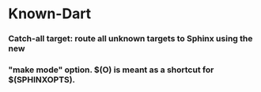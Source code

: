 # Known-Dart
### Catch-all target: route all unknown targets to Sphinx using the new
### "make mode" option.  $(O) is meant as a shortcut for $(SPHINXOPTS).
